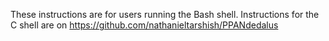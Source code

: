 These instructions are for users running the Bash shell. Instructions for the C shell are on https://github.com/nathanieltarshish/PPANdedalus
